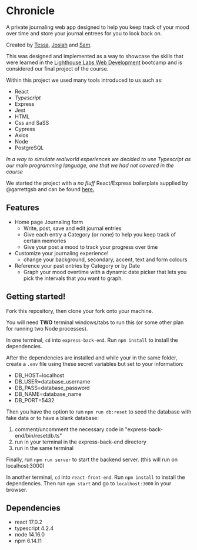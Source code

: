 # Chronicle

A private journaling web app designed to help you keep track of your mood over time and store your journal entrees for you to look back on.

Created by [Tessa](https://github.com/TeyyaM), [Josiah](https://github.com/J-pilon) and [Sam](https://github.com/brackish888).

This was designed and implemented as a way to showcase the skills that were learned in the [Lighthouse Labs Web Development](https://github.com/lighthouse-labs) bootcamp and is considered our final project of the course. 

Within this project we used many tools introduced to us such as:
  - React
  - *Typescript*
  - Express
  - Jest
  - HTML
  - Css and SaSS
  - Cypress
  - Axios
  - Node
  - PostgreSQL

*In a way to simulate realworld experiences we decided to use Typescript as our main programming language, one that we had not covered in the course*

We started the project with a _no fluff_ React/Express boilerplate supplied by @garrettgsb and can be found [here.](https://github.com/garrettgsb/react-express-boilerplate)

## Features
  - Home page Journaling form
    - Write, post, save and edit journal entries
    - Give each entry a Category (or none) to help you keep track of certain memories
    - Give your post a mood to track your progress over time
  - Customize your journaling experience!
    - change your background, secondary, accent, text and form colours
  - Reference your past entries by Category or by Date
    - Graph your mood overtime with a dynamic date picker that lets you pick the intervals that you want to graph.

## Getting started! 

Fork this repository, then clone your fork onto your machine.

You will need **TWO** terminal windows/tabs to run this (or some other plan for running two Node processes).

In one terminal, `cd` into `express-back-end`. Run `npm install` to install the dependencies.

After the dependencies are installed and while your in the same folder, create a `.env` file using these secret variables but set to your information:
* DB_HOST=localhost
* DB_USER=database_username
* DB_PASS=database_password
* DB_NAME=database_name
* DB_PORT=5432

Then you have the option to run `npm run db:reset` to seed the database with fake data or to have a blank database:
1. comment/uncomment the necessary code in "express-back-end/bin/resetdb.ts"  
2. run <tsc> in your terminal in the express-back-end directory
3. run <npm run db:reset> in the same terminal

Finally, run `npm run server` to start the backend server.
(this will run on localhost:3000)

In another terminal, `cd` into `react-front-end`. Run `npm install` to install the dependencies. Then run `npm start` and go to `localhost:3000` in your browser.


## Dependencies
  - react 17.0.2
  - typescript 4.2.4
  - node 14.16.0
  - npm 6.14.11
